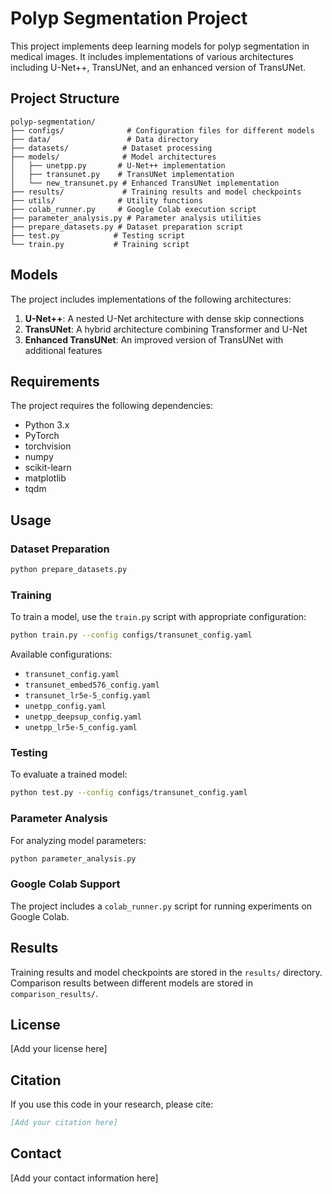 # Polyp Segmentation Project

This project implements deep learning models for polyp segmentation in medical images. It includes implementations of various architectures including U-Net++, TransUNet, and an enhanced version of TransUNet.

## Project Structure

```
polyp-segmentation/
├── configs/              # Configuration files for different models
├── data/                 # Data directory
├── datasets/            # Dataset processing
├── models/              # Model architectures
│   ├── unetpp.py       # U-Net++ implementation
│   ├── transunet.py    # TransUNet implementation
│   └── new_transunet.py # Enhanced TransUNet implementation
├── results/             # Training results and model checkpoints
├── utils/              # Utility functions
├── colab_runner.py     # Google Colab execution script
├── parameter_analysis.py # Parameter analysis utilities
├── prepare_datasets.py # Dataset preparation script
├── test.py            # Testing script
└── train.py           # Training script
```

## Models

The project includes implementations of the following architectures:

1. **U-Net++**: A nested U-Net architecture with dense skip connections
2. **TransUNet**: A hybrid architecture combining Transformer and U-Net
3. **Enhanced TransUNet**: An improved version of TransUNet with additional features

## Requirements

The project requires the following dependencies:
- Python 3.x
- PyTorch
- torchvision
- numpy
- scikit-learn
- matplotlib
- tqdm

## Usage

### Dataset Preparation

```bash
python prepare_datasets.py
```

### Training

To train a model, use the `train.py` script with appropriate configuration:

```bash
python train.py --config configs/transunet_config.yaml
```

Available configurations:
- `transunet_config.yaml`
- `transunet_embed576_config.yaml`
- `transunet_lr5e-5_config.yaml`
- `unetpp_config.yaml`
- `unetpp_deepsup_config.yaml`
- `unetpp_lr5e-5_config.yaml`

### Testing

To evaluate a trained model:

```bash
python test.py --config configs/transunet_config.yaml
```

### Parameter Analysis

For analyzing model parameters:

```bash
python parameter_analysis.py
```

### Google Colab Support

The project includes a `colab_runner.py` script for running experiments on Google Colab.

## Results

Training results and model checkpoints are stored in the `results/` directory. Comparison results between different models are stored in `comparison_results/`.

## License

[Add your license here]

## Citation

If you use this code in your research, please cite:

```bibtex
[Add your citation here]
```

## Contact

[Add your contact information here] 